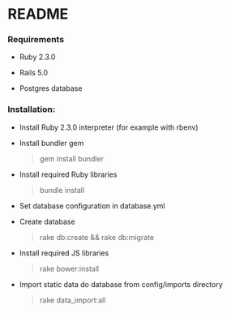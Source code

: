 # README

### Requirements

* Ruby 2.3.0

* Rails 5.0

* Postgres database

### Installation:

* Install Ruby 2.3.0 interpreter (for example with rbenv)

* Install bundler gem
    > gem install bundler

* Install required Ruby libraries
    > bundle install

* Set database configuration in database.yml

* Create database
    > rake db:create && rake db:migrate

* Install required JS libraries
    > rake bower:install

* Import static data do database from config/imports directory
    > rake data_import:all
